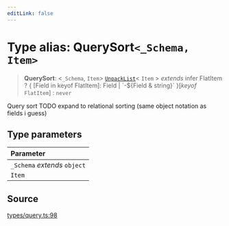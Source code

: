 ```yaml
---
editLink: false
---
```


# Type alias: QuerySort`<_Schema, Item>`

> **QuerySort**: \<`_Schema`, `Item`\> [`UnpackList`](type-alias.UnpackList.md)\< `Item` \> _extends_ infer FlatItem ?
> \{ [Field in keyof FlatItem]: Field \| \`-$\{Field & string}\` }[*keyof* `FlatItem`] : `never`

Query sort TODO expand to relational sorting (same object notation as fields i guess)

## Type parameters

| Parameter                    |
| :--------------------------- |
| `_Schema` _extends_ `object` |
| `Item`                       |

## Source

[types/query.ts:98](https://github.com/directus/directus/blob/7789a6c53/sdk/src/types/query.ts#L98)
